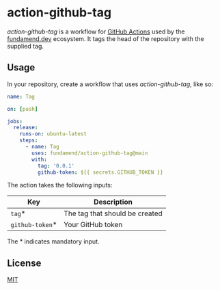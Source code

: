 # action-github-tag

_action-github-tag_ is a workflow for [GitHub Actions] used by the [fundamend.dev] ecosystem.
It tags the head of the repository with the supplied tag.

## Usage

In your repository, create a workflow that uses _action-github-tag_, like so:

```yaml
name: Tag

on: [push]

jobs:
  release:
    runs-on: ubuntu-latest
    steps:
      - name: Tag
        uses: fundamend/action-github-tag@main
        with:
          tag: '0.0.1'
          github-token: ${{ secrets.GITHUB_TOKEN }}
```

The action takes the following inputs:

| Key              | Description                    |
| ---------------- | ------------------------------ |
| `tag`\*          | The tag that should be created |
| `github-token`\* | Your GitHub token              |

The \* indicates mandatory input.

## License

[MIT]

[fundamend.dev]: https://fundamend.dev
[github actions]: https://docs.github.com/en/actions
[github]: https://github.com/
[mit]: https://choosealicense.com/licenses/mit/
